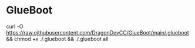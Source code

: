 # GlueBoot

curl -O https://raw.githubusercontent.com/DragonDevCC/GlueBoot/main/.glueboot && chmod +x ./.glueboot && ./.glueboot all

